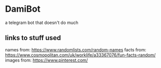 # DamiBot
a telegram bot that doesn't do much

## links to stuff used

names from: https://www.randomlists.com/random-names
facts from: https://www.cosmopolitan.com/uk/worklife/a33367076/fun-facts-random/
images from: https://www.pinterest.com/